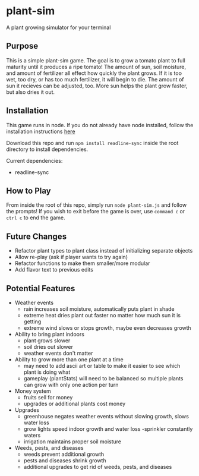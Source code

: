 # plant-sim
A plant growing simulator for your terminal

## Purpose

This is a simple plant-sim game. The goal is to grow a tomato plant to full maturity until it produces a ripe tomato! The amount of sun, soil moisture, and amount of fertilizer all effect how quickly the plant grows. If it is too wet, too dry, or has too much fertilizer, it will begin to die. The amount of sun it recieves can be adjusted, too. More sun helps the plant grow faster, but also dries it out.

## Installation

This game runs in node. If you do not already have node installed, follow the installation instructions [here](https://nodejs.org/en/download/package-manager/)

Download this repo and run `npm install readline-sync` inside the root directory to install dependencies.

Current dependencies:
- readline-sync

## How to Play

From inside the root of this repo, simply run `node plant-sim.js` and follow the prompts! If you wish to exit before the game is over, use `command c` or `ctrl c` to end the game.

## Future Changes

- Refactor plant types to plant class instead of initializing separate objects
- Allow re-play (ask if player wants to try again)
- Refactor functions to make them smaller/more modular
- Add flavor text to previous edits

## Potential Features

- Weather events 
  - rain increases soil moisture, automatically puts plant in shade
  - extreme heat dries plant out faster no matter how much sun it is getting
  - extreme wind slows or stops growth, maybe even decreases growth
- Ability to bring plant indoors
  - plant grows slower
  - soil dries out slower
  - weather events don't matter
- Ability to grow more than one plant at a time
  - may need to add ascii art or table to make it easier to see which plant is doing what
  - gameplay (plantStats) will need to be balanced so multiple plants can grow with only one action per turn
- Money system
  - fruits sell for money
  - upgrades or additional plants cost money
- Upgrades
  - greenhouse negates weather events without slowing growth, slows water loss
  - grow lights speed indoor growth and water loss
  -sprinkler constantly waters
  - irrigation maintains proper soil moisture
- Weeds, pests, and diseases
  - weeds prevent additional growth
  - pests and diseases shrink growth
  - additional upgrades to get rid of weeds, pests, and diseases

